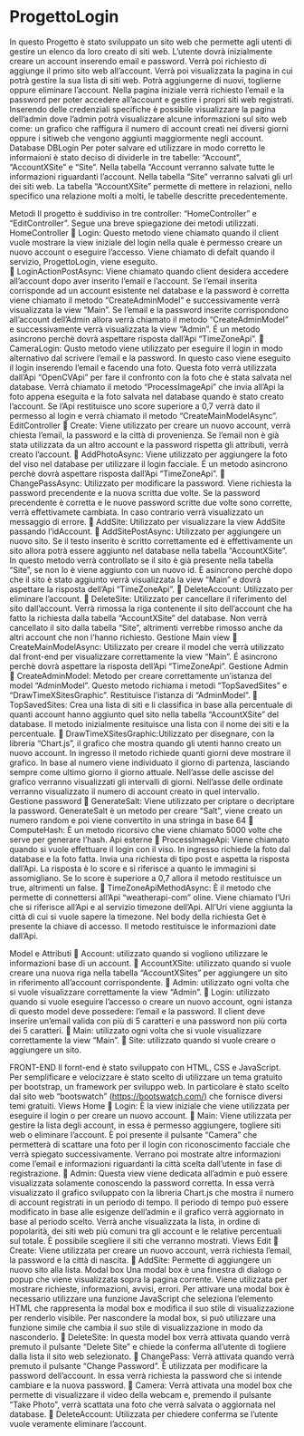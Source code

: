 # ProgettoLogin

In questo Progetto è stato sviluppato un sito web che permette agli utenti di gestire un elenco da loro creato di siti web. L’utente dovrà inizialmente creare un account inserendo email e password. Verrà poi richiesto di aggiunge il primo sito web all’account. Verrà poi visualizzata la pagina in cui potrà gestire la sua lista di siti web. Potrà aggiungerne di nuovi, toglierne oppure eliminare l’account. Nella pagina iniziale verrà richiesto l’email e la password per poter accedere all’account e gestire i propri siti web registrati. Inserendo delle credenziali specifiche è possibile visualizzare la pagina dell’admin dove l’admin potrà visualizzare alcune informazioni sul sito web come: un grafico che raffigura il numero di account creati nei diversi giorni oppure i sitiweb che vengono aggiunti maggiormente negli account.
Database DBLogin
Per poter salvare ed utilizzare in modo corretto le informaioni è stato deciso di dividerle in tre tabelle: “Account”, “AccountXSite” e “Site”. Nella tabella “Account verranno salvate tutte le informazioni riguardanti l’account. Nella tabella “Site” verranno salvati gli url dei siti web. La tabella “AccountXSite” permette di mettere in relazioni, nello specifico una relazione molti a molti, le tabelle descritte precedentemente.

Metodi
Il progetto è suddiviso in tre controller: “HomeController” e “EditController”. Segue una breve spiegazione dei metodi utilizzati.
HomeController
	Login: Questo metodo viene chiamato quando il client vuole mostrare la view iniziale del login nella quale è permesso creare un nuovo account o eseguire l’accesso. Viene chiamato di defalt quando il servizio, ProgettoLogin, viene eseguito.  
	LoginActionPostAsync: Viene chiamato quando client desidera accedere all’account dopo aver inserito l’email e l’account. Se l’email inserita corrisponde ad un account esistente nel database e la password è corretta viene chiamato il metodo “CreateAdminModel” e successivamente verrà visualizzata la view “Main”. Se l’email e la password inserite corrispondono all’account dell’Admin allora verrà chiamato il metodo “CreateAdminModel” e successivamente verrà visualizzata la view “Admin”. É un metodo asincrono perchè dovrà aspettare risposta dall’Api “TimeZoneApi”.
	CameraLogin: Qusto metodo viene utilizzato per eseguire il login in modo alternativo dal scrivere l’email e la password. In questo caso viene eseguito il login inserendo l’email e facendo una foto. Questa foto verrà utilizzata dall’Api “OpenCVApi” per fare il confronto con la foto che è stata salvata nel database. Verrà chiamato il metodo “ProcessImageApi” che invia all’Api la foto appena eseguita e la foto salvata nel database quando è stato creato l’account. Se l’Api restituisce uno score superiore a 0,7 verrà dato il permesso al login e verrà chiamato il metodo “CreateMainModelAsync”.
EditController
	Create: Viene utilizzato per creare un nuovo account, verrà chiesta l’email, la password e la città di provenienza. Se l’email non è già stata utilizzata da un altro account e la password rispetta gli attributi, verrà creato l’account.
	AddPhotoAsync: Viene utilizzato per aggiungere la foto del viso nel database per utilizzare il login facciale. É un metodo asincrono perchè dovrà aspettare risposta dall’Api “TimeZoneApi”.
	ChangePassAsync: Utilizzato per modificare la password. Viene richiesta la password precendente e la nuova scritta due volte. Se la password precendente è corretta e le nuove password scritte due volte sono corrette, verrà effettivamete cambiata. In caso contrario verrà visualizzato un messaggio di errore.
	AddSite: Utilizzato per visualizzare la view AddSite passando l’idAccount.
	AddSitePostAsync: Utilizzato per aggiungere un nuovo sito. Se il testo inserito è scritto correttamente ed è effettivamente un sito allora potrà essere aggiunto nel database nella tabella “AccountXSite”. In questo metodo verrà controllato se il sito è già presente nella tabella “Site”, se non lo è viene aggiunto con un nuovo id. È asincrono perchè dopo che il sito è stato aggiunto verrà visualizzata la view “Main” e dovrà aspettare la risposta dell’Api “TimeZoneApi”.
	DeleteAccount: Utilizzato per eliminare l’account.
	DeleteSite: Utilizzato per cancellare il riferimento del sito dall’account. Verrà rimossa la riga contenente il sito dell’account che ha fatto la richiesta dalla tabella “AccountXSite” del database. Non verrà cancellato il sito dalla tabella “Site”, altrimenti verrebbe rimosso anche da altri account che non l’hanno richiesto.
Gestione Main view
	CreateMainModelAsync: Utilizzato per creare il model che verrà utilizzato dal front-end per visualizzare correttamente la view “Main”. É asincrono perchè dovrà aspettare la risposta dell’Api “TimeZoneApi”.
Gestione Admin
	CreateAdminModel: Metodo per creare correttamente un’istanza del model “AdminModel”. Questo metodo richiama i metodi “TopSavedSites” e “DrawTimeXSitesGraphic”. Restituisce l’istanza di “AdminModel”.
	TopSavedSites: Crea una lista di siti e li classifica in base alla percentuale di quanti account hanno aggiunto quel sito nella tabella “AccountXSite” del database. Il metodo inizialmente resituisce una lista con il nome dei siti e la percentuale.
	DrawTimeXSitesGraphic:Utilizzato per disegnare, con la libreria “Chart.js”, il grafico che mostra quando gli utenti hanno creato un nuovo account. In ingresso il metodo richiede quanti giorni deve mostrare il grafico. In base al numero viene individuato il giorno di partenza, lasciando sempre come ultimo giorno il giorno attuale. Nell’asse delle ascisse del grafico verranno visualizzati gli intervalli di giorni. Nell’asse delle ordinate verranno visualizzato il numero di account creato in quel intervallo.
Gestione password
	GenerateSalt: Viene utilizzato per criptare o decriptare la password. GenerateSalt è un metodo per creare “Salt”, viene creato un numero random e poi viene convertito in una stringa in   base 64
	ComputeHash: È un metodo ricorsivo che viene chiamato 5000 volte che serve per generare l’hash.
Api esterne
	ProcessImageApi: Viene chiamato quando si vuole effettuare il login con il viso. In ingresso richiede la foto dal database e la foto fatta. Invia una richiesta di tipo post e aspetta la risposta dall’Api. La risposta è lo score e si riferisce a quanto le immagini si assomigliano. Se lo score è superiore a 0,7 allora il metodo restituisce un true, altrimenti un false.
	TimeZoneApiMethodAsync: È il metodo che permette di connettersi all’Api “weatherapi-com” oline. Viene chiamato l’Uri che si riferisce all’Api e al servizio timezone dell’Api. All’Uri viene aggiunta la città di cui si vuole sapere la timezone. Nel body della richiesta Get è presente la chiave di accesso. Il metodo restituisce le informazioni date dall’Api.

Model e Attributi
	Account: utilizzato quando si vogliono utilizzare le informazioni base di un account. 
	AccountXSite: utilizzato quando si vuole creare una nuova riga nella tabella “AccountXSites” per aggiungere un sito in riferimento all’account corrispondente.
	Admin: utilizzato ogni volta che si vuole visualizzare correttamente la view “Admin”.
	Login: utilizzato quando si vuole eseguire l’accesso o creare un nuovo account, ogni istanza di questo model deve possedere: l’email e la password. Il client deve inserire un’email valida con più di 5 caratteri e una password non più corta dei 5 caratteri.
	Main: utilizzato ogni volta che si vuole visualizzare correttamente la view “Main”.
	Site: utilizzato quando si vuole creare o aggiungere un sito.

FRONT-END
Il fornt-end è stato sviluppato con HTML, CSS e JavaScript. Per semplificare e velocizzare è stato scelto di utilizzare un tema gratuito per bootstrap, un framework per sviluppo web. In particolare è stato scelto dal sito web “bootswatch” (https://bootswatch.com/) che fornisce diversi temi gratuiti.
Views Home
	Login: È la view iniziale che viene utilizzata per eseguire il login o per creare un nuovo account.
	Main: Viene utilizzata per gestire la lista degli account, in essa è permesso aggiungere, togliere siti web o eliminare l’account. È poi presente il pulsante “Camera” che permetterà di scattare una foto per il login con riconoscimento facciale che verrà spiegato successivamente. Verrano poi mostrate altre informazioni come l’email e informazioni riguardanti la città scelta dall’utente in fase di registrazione.
	Admin: Questa view viene dedicata all’admin e può essere visualizzata solamente conoscendo la password corretta. In essa verrà visualizzato il grafico sviluppato con la libreria Chart.js che mostra il numero di account registrati in un periodo di tempo. Il periodo di tempo può essere modificato in base alle esigenze dell’admin e il grafico verrà aggiornato in base al periodo scelto. Verrà anche visualizzata la lista, in ordine di popolarità, dei siti web più comuni tra gli account e le relative percentuali sul totale. È possibile scegliere il siti che verranno mostrati.
Views Edit
	Create: Viene utilizzata per creare un nuovo account, verrà richiesta l’email, la password e la città di nascita.
	AddSite: Permette di aggiungere un nuovo sito alla lista.
Modal box
Una modal box è una finestra di dialogo o popup che viene visualizzata sopra la pagina corrente. Viene utilizzata per mostrare richieste, informazioni, avvisi, errori. Per attivare una modal box è necessario utilizzare una funzione JavaScript che seleziona l’elemento HTML che rappresenta la modal box e modifica il suo stile di visualizzazione per renderlo visibile. Per nascondere la modal box, si può utilizzare una funzione simile che cambia il suo stile di visualizzazione in modo da nasconderlo.
	DeleteSite: In questa model box verrà attivata quando verrà premuto il pulsante “Delete Site” e chiede la conferma all’utente di togliere dalla lista il sito web selezionato.
	ChangePass: Verrà attivata quando verrà premuto il pulsante “Change Password”. È utilizzata per modificare la password dell’account. In essa verrà richiesta la password che si intende cambiare e la nuova password.
	Camera: Verrà attivata una model box che permette di visualizzare il video della webcam e, premendo il pulsante “Take Photo”, verrà scattata una foto che verrà salvata o aggiornata nel database.
	DeleteAccount: Utilizzata per chiedere conferma se l’utente vuole veramente eliminare l’account.
